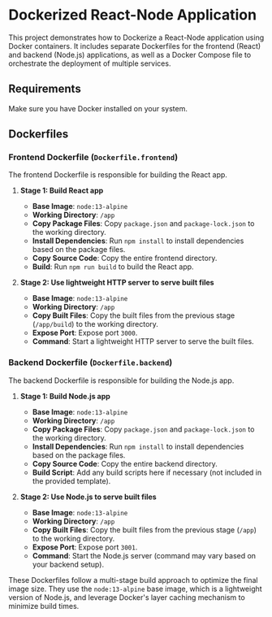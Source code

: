 # Dockerized React-Node Application

This project demonstrates how to Dockerize a React-Node application using Docker containers. It includes separate Dockerfiles for the frontend (React) and backend (Node.js) applications, as well as a Docker Compose file to orchestrate the deployment of multiple services.

## Requirements

Make sure you have Docker installed on your system.


## Dockerfiles

### Frontend Dockerfile (`Dockerfile.frontend`)

The frontend Dockerfile is responsible for building the React app.

1. **Stage 1: Build React app**
   - **Base Image**: `node:13-alpine`
   - **Working Directory**: `/app`
   - **Copy Package Files**: Copy `package.json` and `package-lock.json` to the working directory.
   - **Install Dependencies**: Run `npm install` to install dependencies based on the package files.
   - **Copy Source Code**: Copy the entire frontend directory.
   - **Build**: Run `npm run build` to build the React app.

2. **Stage 2: Use lightweight HTTP server to serve built files**
   - **Base Image**: `node:13-alpine`
   - **Working Directory**: `/app`
   - **Copy Built Files**: Copy the built files from the previous stage (`/app/build`) to the working directory.
   - **Expose Port**: Expose port `3000`.
   - **Command**: Start a lightweight HTTP server to serve the built files.

### Backend Dockerfile (`Dockerfile.backend`)

The backend Dockerfile is responsible for building the Node.js app.

1. **Stage 1: Build Node.js app**
   - **Base Image**: `node:13-alpine`
   - **Working Directory**: `/app`
   - **Copy Package Files**: Copy `package.json` and `package-lock.json` to the working directory.
   - **Install Dependencies**: Run `npm install` to install dependencies based on the package files.
   - **Copy Source Code**: Copy the entire backend directory.
   - **Build Script**: Add any build scripts here if necessary (not included in the provided template).

2. **Stage 2: Use Node.js to serve built files**
   - **Base Image**: `node:13-alpine`
   - **Working Directory**: `/app`
   - **Copy Built Files**: Copy the built files from the previous stage (`/app`) to the working directory.
   - **Expose Port**: Expose port `3001`.
   - **Command**: Start the Node.js server (command may vary based on your backend setup).

These Dockerfiles follow a multi-stage build approach to optimize the final image size. They use the `node:13-alpine` base image, which is a lightweight version of Node.js, and leverage Docker's layer caching mechanism to minimize build times.


